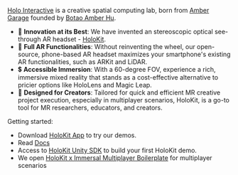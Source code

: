  [Holo Interactive](https://holoi.com) is a creative spatial computing lab, born from [Amber Garage](https://ambergarage.com) founded by [Botao Amber Hu](https://botao.hu).

* 🥽 **Innovation at its Best**: We have invented an stereoscopic optical see-through AR headset - [HoloKit](https://holokit.io).
* 📲 **Full AR Functionalities**: Without reinventing the wheel, our open-source, phone-based AR headset maximizes your smartphone's existing AR functionalities, such as ARKit and LiDAR.
* 💲 **Accessible Immersion**: With a 60-degree FOV, experience a rich, immersive mixed reality that stands as a cost-effective alternative to pricier options like HoloLens and Magic Leap.
* 🎨 **Designed for Creators**: Tailored for quick and efficient MR creative project execution, especially in multiplayer scenarios, HoloKit, is a go-to tool for MR researchers, educators, and creators.

Getting started: 
* Download [HoloKit App](https://apps.apple.com/us/app/holokit/id6444073276) to try our demos. 
* Read [Docs](https://docs.holokit.io/for-creators/unity/overview)
* Access to [HoloKit Unity SDK](https://github.com/holoi/holokit-unity-sdk) to build your first HoloKit demo. 
* We open [HoloKit x Immersal Multiplayer Boilerplate](https://github.com/holoi/immersal-holokit-samples) for multiplayer scenarios
